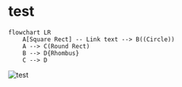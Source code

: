 # test

```mermaid
flowchart LR
    A[Square Rect] -- Link text --> B((Circle))
    A --> C(Round Rect)
    B --> D{Rhombus}
    C --> D
```
![test](https://www.mermaidchart.com/raw/c7820725-41bf-4045-93b6-4bf6db76c46e?theme=light&version=v0.1&format=svg)
